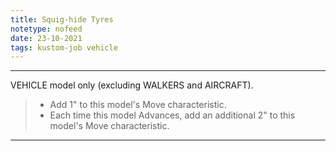 ```yaml
---
title: Squig-hide Tyres
notetype: nofeed
date: 23-10-2021
tags: kustom-job vehicle
---
```


---

VEHICLE model only (excluding WALKERS and AIRCRAFT).  
> - Add 1" to this model's Move characteristic.  
> - Each time this model Advances, add an additional 2" to this model's Move characteristic.

---